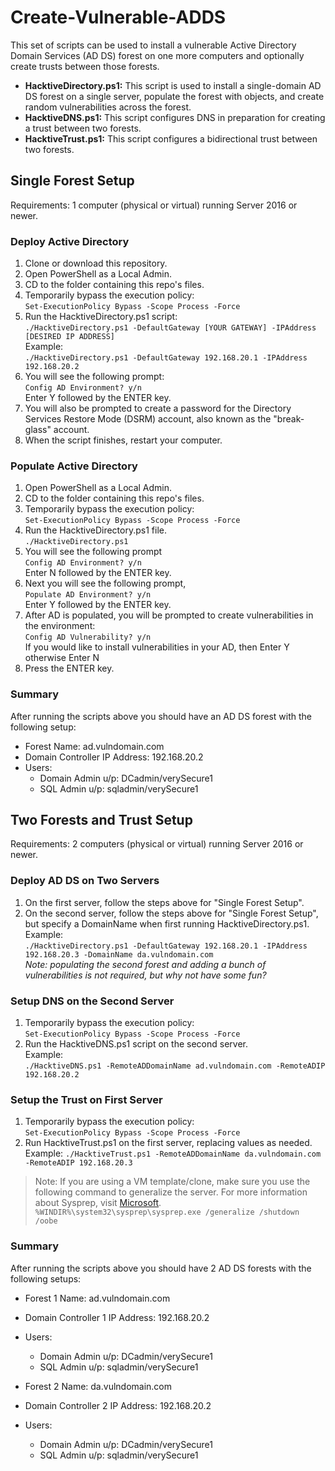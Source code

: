 # Create-Vulnerable-ADDS
This set of scripts can be used to install a vulnerable Active Directory Domain Services (AD DS) forest on one more computers and optionally create trusts between those forests.

- **HacktiveDirectory.ps1:** This script is used to install a single-domain AD DS forest on a single server, populate the forest with objects, and create random vulnerabilities across the forest.
- **HacktiveDNS.ps1:** This script configures DNS in preparation for creating a trust between two forests.
- **HacktiveTrust.ps1:** This script configures a bidirectional trust between two forests.

## Single Forest Setup
Requirements: 1 computer (physical or virtual) running Server 2016 or newer.

### Deploy Active Directory
1. Clone or download this repository.
2. Open PowerShell as a Local Admin.
2. CD to the folder containing this repo's files.
3. Temporarily bypass the execution policy:  
    `Set-ExecutionPolicy Bypass -Scope Process -Force`
3. Run the HacktiveDirectory.ps1 script:   
    `./HacktiveDirectory.ps1 -DefaultGateway [YOUR GATEWAY] -IPAddress [DESIRED IP ADDRESS]`  
    Example:  
    `./HacktiveDirectory.ps1 -DefaultGateway 192.168.20.1 -IPAddress 192.168.20.2`  
4. You will see the following prompt:  
    `Config AD Environment? y/n`  
    Enter Y followed by the ENTER key.
5. You will also be prompted to create a password for the Directory Services Restore Mode (DSRM) account, also known as the "break-glass" account.
6. When the script finishes, restart your computer.

### Populate Active Directory
1. Open PowerShell as a Local Admin.
2. CD to the folder containing this repo's files.
3. Temporarily bypass the execution policy:  
    `Set-ExecutionPolicy Bypass -Scope Process -Force`
3. Run the HacktiveDirectory.ps1 file.  
    `./HacktiveDirectory.ps1`
4. You will see the following prompt  
    `Config AD Environment? y/n`  
    Enter N followed by the ENTER key.
5. Next you will see the following prompt,  
    `Populate AD Environment? y/n`  
    Enter Y followed by the ENTER key.
6. After AD is populated, you will be prompted to create vulnerabilities in the environment:  
`Config AD Vulnerability? y/n`   
    If you would like to install vulnerabilities in your AD, then Enter Y otherwise Enter N
7. Press the ENTER key.

### Summary
After running the scripts above you should have an AD DS forest with the following setup:
- Forest Name: ad.vulndomain.com  
- Domain Controller IP Address: 192.168.20.2
- Users:
    - Domain Admin u/p: DCadmin/verySecure1
    - SQL Admin u/p: sqladmin/verySecure1

## Two Forests and Trust Setup
Requirements: 2 computers (physical or virtual) running Server 2016 or newer.

### Deploy AD DS on Two Servers
1. On the first server, follow the steps above for "Single Forest Setup".
2. On the second server, follow the steps above for "Single Forest Setup", but specify a DomainName when first running HacktiveDirectory.ps1.  
    Example:  
    `./HacktiveDirectory.ps1 -DefaultGateway 192.168.20.1 -IPAddress 192.168.20.3 -DomainName da.vulndomain.com`  
   *Note: populating the second forest and adding a bunch of vulnerabilities is not required, but why not have some fun?*

### Setup DNS on the Second Server
1. Temporarily bypass the execution policy:  
    `Set-ExecutionPolicy Bypass -Scope Process -Force`
2. Run the HacktiveDNS.ps1 script on the second server.  
    Example:  
    `./HacktiveDNS.ps1 -RemoteADDomainName ad.vulndomain.com -RemoteADIP 192.168.20.2`

### Setup the Trust on First Server
1. Temporarily bypass the execution policy:  
    `Set-ExecutionPolicy Bypass -Scope Process -Force`
1. Run HacktiveTrust.ps1 on the first server, replacing values as needed.  
    Example:
    `./HacktiveTrust.ps1 -RemoteADDomainName da.vulndomain.com -RemoteADIP 192.168.20.3`
> Note: If you are using a VM template/clone, make sure you use the following command to generalize the server. For more information about Sysprep, visit [Microsoft](https://learn.microsoft.com/en-us/windows-hardware/manufacture/desktop/sysprep--generalize--a-windows-installation?view=windows-11).  
`%WINDIR%\system32\sysprep\sysprep.exe /generalize /shutdown /oobe`  

### Summary
After running the scripts above you should have 2 AD DS forests with the following setups:
- Forest 1 Name: ad.vulndomain.com  
- Domain Controller 1 IP Address: 192.168.20.2
- Users:
    - Domain Admin u/p: DCadmin/verySecure1
    - SQL Admin u/p: sqladmin/verySecure1

- Forest 2 Name: da.vulndomain.com  
- Domain Controller 2 IP Address: 192.168.20.2
- Users:
    - Domain Admin u/p: DCadmin/verySecure1
    - SQL Admin u/p: sqladmin/verySecure1
